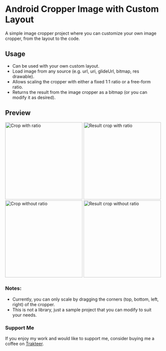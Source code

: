 # Android Cropper Image with Custom Layout

A simple image cropper project where you can customize your own image cropper, from the layout to the code.

## Usage

- Can be used with your own custom layout.
- Load image from any source (e.g. url, uri, glideUrl, bitmap, res drawable).
- Allows scaling the cropper with either a fixed 1:1 ratio or a free-form ratio.
- Returns the result from the image cropper as a bitmap (or you can modify it as desired).

## Preview
<img src="https://drive.google.com/uc?export=view&id=1RzqRRSaFP0KME36PlKTc4YBpU79uofhk" alt="Crop with ratio" width="250"/>

<img src="https://drive.google.com/uc?export=view&id=1EvqPP3zBvC7D9Pe0aGcYkRIZq3IHghwt" alt="Result crop with ratio" width="250"/>

<img src="https://drive.google.com/uc?export=view&id=1Nr5Zzc14aX2o0lb0psiyRnExNtpxtM_I" alt="Crop without ratio" width="250"/>

<img src="https://drive.google.com/uc?export=view&id=1y7-QwuqOAsMBLbt9vGtUtiAjOe-nFUv5" alt="Result crop without ratio" width="250"/>
  
### Notes:
- Currently, you can only scale by dragging the corners (top, bottom, left, right) of the cropper.
- This is not a library, just a sample project that you can modify to suit your needs.



### Support Me

If you enjoy my work and would like to support me, consider buying me a coffee on [Trakteer](https://teer.id/don_prag).
